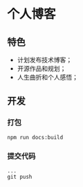 # 个人博客

## 特色
- 计划发布技术博客；
- 开源作品和规划；
- 人生曲折和个人感悟；


## 开发

### 打包
```
npm run docs:build
```

### 提交代码
```
...
git push
```
